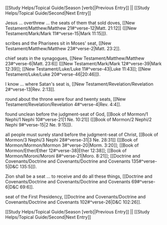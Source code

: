 [[Study Helps/Topical Guide/Season [verb]|Previous Entry]]  ||  [[Study Helps/Topical Guide/Second|Next Entry]]

 Jesus ... overthrew ... the seats of them that sold doves, [[New Testament/Matthew/Matthew 21#^verse-12|Matt. 21:12]] ([[New Testament/Mark/Mark 11#^verse-15|Mark 11:15]]).

 scribes and the Pharisees sit in Moses' seat, [[New Testament/Matthew/Matthew 23#^verse-2|Matt. 23:2]].

 chief seats in the synagogues, [[New Testament/Matthew/Matthew 23#^verse-6|Matt. 23:6]] ([[New Testament/Mark/Mark 12#^verse-39|Mark 12:39]]; [[New Testament/Luke/Luke 11#^verse-43|Luke 11:43]]; [[New Testament/Luke/Luke 20#^verse-46|20:46]]).

 I know ... where Satan's seat is, [[New Testament/Revelation/Revelation 2#^verse-13|Rev. 2:13]].

 round about the throne were four and twenty seats, [[New Testament/Revelation/Revelation 4#^verse-4|Rev. 4:4]].

 found unclean before the judgment-seat of God, [[Book of Mormon/1 Nephi/1 Nephi 10#^verse-21|1 Ne. 10:21]] ([[Book of Mormon/2 Nephi/2 Nephi 9#^verse-15|2 Ne. 9:15]]).

 all people must surely stand before the judgment-seat of Christ, [[Book of Mormon/3 Nephi/3 Nephi 28#^verse-31|3 Ne. 28:31]] ([[Book of Mormon/Mormon/Mormon 3#^verse-20|Morm. 3:20]]; [[Book of Mormon/Ether/Ether 12#^verse-38|Ether 12:38]]; [[Book of Mormon/Moroni/Moroni 8#^verse-21|Moro. 8:21]]; [[Doctrine and Covenants/Doctrine and Covenants/Doctrine and Covenants 135#^verse-5|D&C 135:5]]).

 Zion shall be a seat ... to receive and do all these things, [[Doctrine and Covenants/Doctrine and Covenants/Doctrine and Covenants 69#^verse-6|D&C 69:6]].

 seat of the First Presidency, [[Doctrine and Covenants/Doctrine and Covenants/Doctrine and Covenants 102#^verse-26|D&C 102:26]].

[[Study Helps/Topical Guide/Season [verb]|Previous Entry]]  ||  [[Study Helps/Topical Guide/Second|Next Entry]]